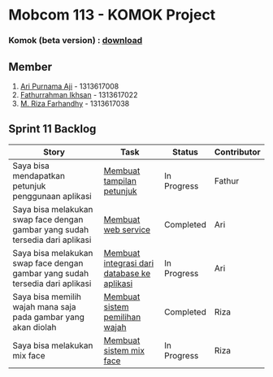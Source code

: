 # Mobcom 113 - KOMOK Project

### Komok (beta version) : [download](https://github.com/rubischoco/KOMOKProject/blob/sprint11/KOMOK-beta.apk)

## Member
1. [Ari Purnama Aji](https://github.com/AriPurnamaAji) - 1313617008
2. [Fathurrahman Ikhsan](https://github.com/rubischoco) - 1313617022
3. [M. Riza Farhandhy](https://github.com/MRizaF) - 1313617038

## Sprint 11 Backlog

| Story | Task | Status | Contributor |
|-------|------|--------|-------------|
| Saya bisa mendapatkan petunjuk penggunaan aplikasi | [Membuat tampilan petunjuk](https://github.com/rubischoco/KOMOKProject/issues/22) | In Progress | Fathur |
| Saya bisa melakukan swap face dengan gambar yang sudah tersedia dari aplikasi | [Membuat web service](https://github.com/rubischoco/KOMOKProject/issues/25)| Completed | Ari |
| Saya bisa melakukan swap face dengan gambar yang sudah tersedia dari aplikasi | [Membuat integrasi dari database ke aplikasi](https://github.com/rubischoco/KOMOKProject/issues/26)| In Progress | Ari |
| Saya bisa memilih wajah mana saja pada gambar yang akan diolah | [Membuat sistem pemilihan wajah](https://github.com/rubischoco/KOMOKProject/issues/27)| Completed | Riza |
| Saya bisa melakukan mix face | [Membuat sistem mix face](https://github.com/rubischoco/KOMOKProject/issues/28)| In Progress | Riza |
